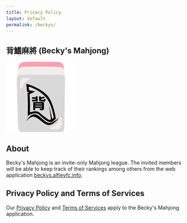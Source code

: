 ```yaml
---
title: Privacy Policy
layout: default
permalink: /beckys/
---
```


## 背鰭麻將 (Becky's Mahjong)

![Logo](../assets/beckys/logo.png)

## About

Becky's Mahjong is an invite-only Mahjong league. The invited members will be able to keep track of their rankings among others from the web application [beckys.alfieyfc.info](https://beckys.alfieyfc.info).

## Privacy Policy and Terms of Services

Our [Privacy Policy](https://pages.alfieyfc.info/privacy) and [Terms of Services](https://pages.alfieyfc.info/terms) apply to the Becky's Mahjong application.

